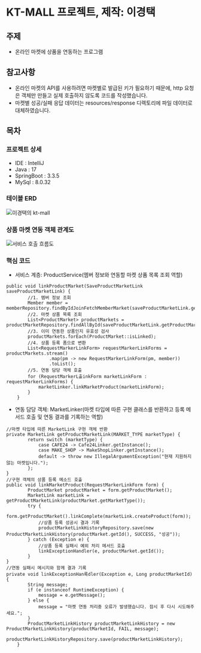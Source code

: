 # KT-MALL 프로젝트, 제작: 이경택
## 주제
- 온라인 마켓에 상품을 연동하는 프로그램

## 참고사항
- 온라인 마켓의 API를 사용하려면 마켓별로 발급된 키가 필요하기 때문에, http 요청은 객체만 만들고 실제 호출하지 않도록 코드를 작성했습니다.
- 마켓별 성공/실패 응답 데이터는 resources/response 디렉토리에 파일 데이터로 대체하였습니다.

## 목차

### 프로젝트 상세
- IDE : IntelliJ
- Java : 17
- SpringBoot : 3.3.5
- MySql : 8.0.32

### 테이블 ERD
![이경택의 kt-mall](https://github.com/user-attachments/assets/b6f52473-d2e6-48d8-8cb1-c283f641e609)

### 상품 마켓 연동 객체 관계도
![서비스 호출 흐름도](https://github.com/user-attachments/assets/7b47a6e9-078c-4187-8a44-e72b996a1af9)

### 핵심 코드
- 서비스 계층: ProductService(멤버 정보와 연동할 마켓 상품 목록 조회 역할)
```
public void linkProductMarket(SaveProductMarketLink saveProductMarketLink) {
        //1. 멤버 정보 조회
        Member member = memberRepository.findByIdJoinFetchMemberMarket(saveProductMarketLink.getMemberId()).orElseThrow(IllegalArgumentException::new);
        //2. 마켓 상품 목록 조회
        List<ProductMarket> productMarkets = productMarketRepository.findAllById(saveProductMarketLink.getProductMarketIds());
        //3. 이미 연동한 상품인지 유효성 검사
        productMarkets.forEach(ProductMarket::isLinked);
        //4. 상품 등록 폼으로 변환
        List<RequestMarkerLinkForm> requestMarkerLinkForms = productMarkets.stream()
                .map(pm -> new RequestMarkerLinkForm(pm, member))
                .toList();
        //5. 연동 담당 객체 호출
        for (RequestMarkerL출inkForm marketLinkForm : requestMarkerLinkForms) {
            marketLinker.linkMarketProduct(marketLinkForm);
        }
    }
```
- 연동 담당 객체: MarketLinker(마켓 타입에 따른 구현 클래스를 반환하고 등록 메서드 호출 및 연동 결과를 기록하는 역할)
```
//마켓 타입에 따른 MarketLink 구현 객체 반환
private MarketLink getProductMarketLink(MARKET_TYPE marketType) {
        return switch (marketType) {
            case CAFE24 -> Cafe24Linker.getInstance();
            case MAKE_SHOP -> MakeShopLinker.getInstance();
            default -> throw new IllegalArgumentException("현재 지원하지 않는 마켓입니다.");
        };
}
//구현 객체의 상품 등록 메소드 호출
public void linkMarketProduct(RequestMarkerLinkForm form) {
        ProductMarket productMarket = form.getProductMarket();
        MarketLink marketLink = getProductMarketLink(productMarket.getMarketType());
        try {
            form.getProductMarket().linkComplete(marketLink.createProduct(form));
            //상품 등록 성공시 결과 기록
            productMarketLinkHistoryRepository.save(new ProductMarketLinkHistory(productMarket.getId(), SUCCESS, "성공"));
        } catch (Exception e) {
            //상품 등록 실패시 예외 처리 메서드 호출
            linkExceptionHandler(e, productMarket.getId());
        }
}
//연동 실패시 메시지와 함께 결과 기록
private void linkExceptionHan록dler(Exception e, Long productMarketId) {
        String message;
        if (e instanceof RuntimeException) {
            message = e.getMessage();
        } else {
            message = "마켓 연동 처리중 오류가 발생했습니다. 잠시 후 다시 시도해주세요.";
        }
        ProductMarketLinkHistory productMarketLinkHistory = new ProductMarketLinkHistory(productMarketId, FAIL, message);
        productMarketLinkHistoryRepository.save(productMarketLinkHistory);
    }
```
